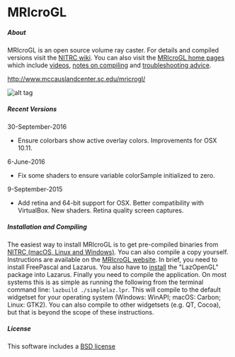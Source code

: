 # MRIcroGL

##### About

MRIcroGL is an open source volume ray caster. For details and compiled versions visit the [NITRC wiki](https://www.nitrc.org/plugins/mwiki/index.php/mricrogl:MainPage). You can also visit the [MRIcroGL home pages](http://www.mccauslandcenter.sc.edu/mricrogl/) which include [videos](http://www.mccauslandcenter.sc.edu/mricrogl/tutorials), [notes on compiling](http://www.mccauslandcenter.sc.edu/mricrogl/source) and [troubleshooting advice](http://www.mccauslandcenter.sc.edu/mricrogl/notes).

http://www.mccauslandcenter.sc.edu/mricrogl/

![alt tag](https://github.com/neurolabusc/MRIcroGL/blob/master/clipping.jpg)

##### Recent Versions

30-September-2016
 - Ensure colorbars show active overlay colors. Improvements for OSX 10.11.

6-June-2016
 - Fix some shaders to ensure variable colorSample initialized to zero.

9-September-2015
 - Add retina and 64-bit support for OSX. Better compatibility with VirtualBox. New shaders. Retina quality screen captures.

##### Installation and Compiling

The easiest way to install MRIcroGL is to get pre-compiled binaries from [NITRC (macOS, Linux and Windows)](https://www.nitrc.org/projects/mricrogl/). You can also compile a copy yourself. Instructions are available on the [MRIcroGL website](http://www.mccauslandcenter.sc.edu/mricrogl/source). In brief, you need to install FreePascal and Lazarus. You also have to [install](http://wiki.freepascal.org/Install_Packages) the "LazOpenGL" package into Lazarus. Finally you need to compile the application. On most systems this is as simple as running the following from the terminal command line: `lazbuild ./simplelaz.lpr`. This will compile to the default widgetset for your operating system (Windows: WinAPI; macOS: Carbon; Linux: GTK2). You can also compile to other widgetsets (e.g. QT, Cocoa), but that is beyond the scope of these instructions.


##### License

This software includes a [BSD license](https://opensource.org/licenses/BSD-2-Clause)


